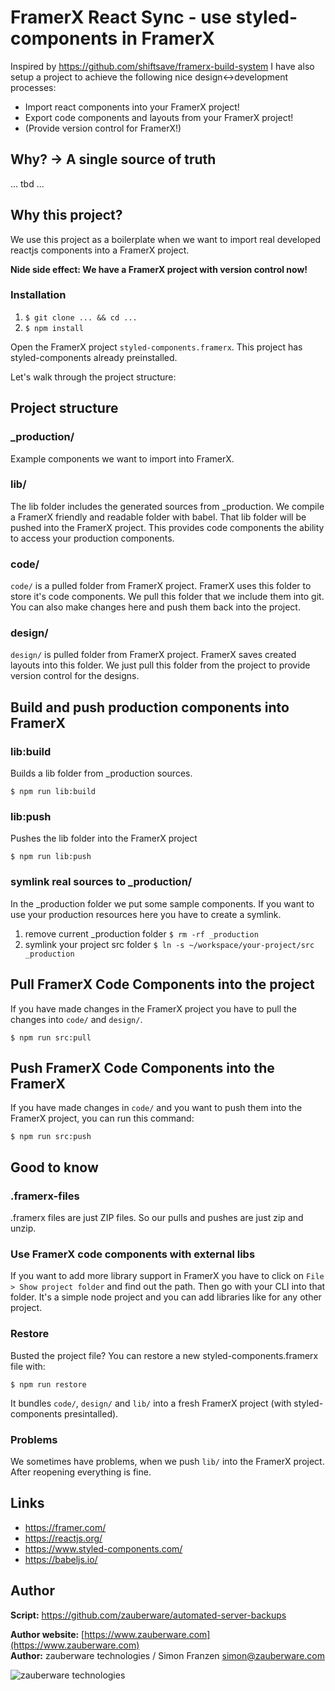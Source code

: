 # FramerX React Sync - use styled-components in FramerX

Inspired by https://github.com/shiftsave/framerx-build-system I have also setup a project to achieve the following nice design<->development processes:

* Import react components into your FramerX project!
* Export code components and layouts from your FramerX project!
* (Provide version control for FramerX!)

## Why? -> A single source of truth

... tbd ...


## Why this project?

We use this project as a boilerplate when we want to import real developed reactjs components into a FramerX project. 

**Nide side effect: We have a FramerX project with version control now!**


### Installation

1. `$ git clone ... && cd ...`
2. `$ npm install`

Open the FramerX project `styled-components.framerx`. This project has styled-components already preinstalled.

Let's walk through the project structure:

## Project structure

### _production/
Example components we want to import into FramerX. 

### lib/
The lib folder includes the generated sources from _production. We compile a FramerX friendly and readable folder with babel. That lib folder will be pushed into the FramerX project. This provides code components the ability to access your production components.

### code/
`code/` is a pulled folder from FramerX project. FramerX uses this folder to store it's code components. We pull this folder that we include them into git. You can also make changes here and push them back into the project.

### design/
`design/` is pulled folder from FramerX project. FramerX saves created layouts into this folder. We just pull this folder from the project to provide version control for the designs.


## Build and push production components into FramerX

### lib:build

Builds a lib folder from _production sources.

`$ npm run lib:build`

### lib:push

Pushes the lib folder into the FramerX project

`$ npm run lib:push`

### symlink real sources to _production/

In the _production folder we put some sample components. If you want to use your production resources here you have to create a symlink.

1. remove current _production folder `$ rm -rf _production`
2. symlink your project src folder `$ ln -s ~/workspace/your-project/src _production`

## Pull FramerX Code Components into the project

If you have made changes in the FramerX project you have to pull the changes into `code/` and `design/`.

`$ npm run src:pull`

## Push FramerX Code Components into the FramerX

If you have made changes in `code/` and you want to push them into the FramerX project, you can run this command:

`$ npm run src:push`

## Good to know

### .framerx-files
.framerx files are just ZIP files. So our pulls and pushes are just zip and unzip.

### Use FramerX code components with external libs
If you want to add more library support in FramerX you have to click on `File > Show project folder` and find out the path. Then go with your CLI into that folder. It's a simple node project and you can add libraries like for any other project.

### Restore
Busted the project file? You can restore a new styled-components.framerx file with:

`$ npm run restore`

It bundles `code/`, `design/` and `lib/` into a fresh FramerX project (with styled-components presintalled).

### Problems
We sometimes have problems, when we push `lib/` into the FramerX project. After reopening everything is fine.


## Links
* https://framer.com/
* https://reactjs.org/
* https://www.styled-components.com/
* https://babeljs.io/

## Author

__Script:__ <https://github.com/zauberware/automated-server-backups>  

__Author website:__ [https://www.zauberware.com](https://www.zauberware.com)    
__Author:__ zauberware technologies / Simon Franzen <simon@zauberware.com>  

![zauberware technologies](https://avatars3.githubusercontent.com/u/1753330?s=200&v=4)

